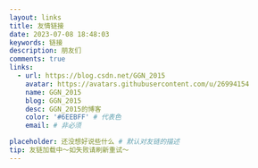 ```yaml
---
layout: links
title: 友情链接
date: 2023-07-08 18:48:03
keywords: 链接
description: 朋友们
comments: true
links:
  - url: https://blog.csdn.net/GGN_2015
    avatar: https://avatars.githubusercontent.com/u/26994154
    name: GGN_2015
    blog: GGN_2015
    desc: GGN_2015的博客
    color: '#6EEBFF' # 代表色
    email: # 非必须

placeholder: 还没想好说些什么 # 默认对友链的描述
tip: 友链加载中～如失败请刷新重试～
---
```

